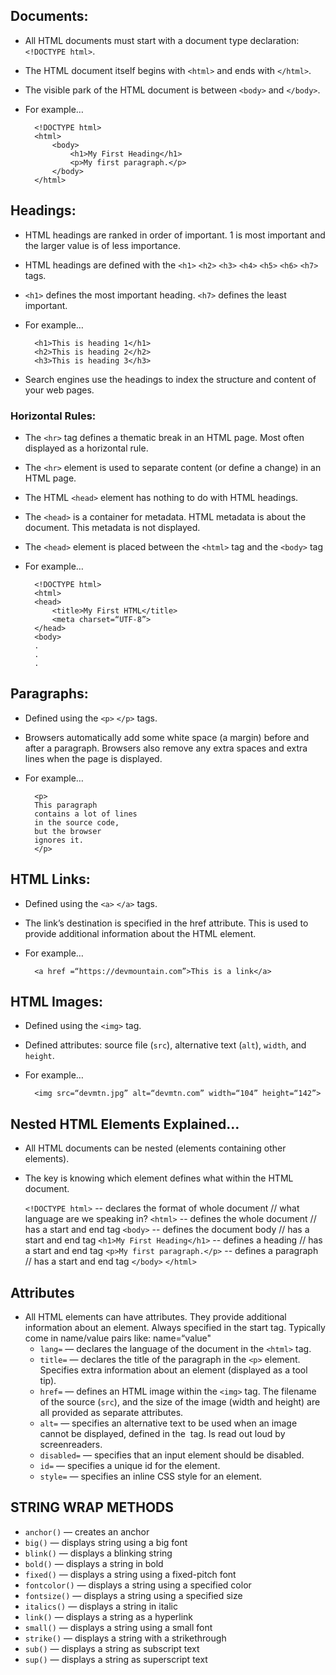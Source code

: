 ## Documents:
- All HTML documents must start with a document type declaration: `<!DOCTYPE html>`.
- The HTML document itself begins with `<html>` and ends with `</html>`.
- The visible park of the HTML document is between `<body>` and `</body>`.
- For example…

        <!DOCTYPE html>
        <html>
            <body>
                <h1>My First Heading</h1>
                <p>My first paragraph.</p>
            </body>
        </html> 

## Headings: 
- HTML headings are ranked in order of important. 1 is most important and the larger value is of less importance. 
- HTML headings are defined with the `<h1>` `<h2>` `<h3>` `<h4>` `<h5>` `<h6>` `<h7>` tags.
- `<h1>` defines the most important heading. `<h7>` defines the least important. 
- For example…

        <h1>This is heading 1</h1>
        <h2>This is heading 2</h2>
        <h3>This is heading 3</h3>

- Search engines use the headings to index the structure and content of your web pages.

### Horizontal Rules:
+ The `<hr>` tag defines a thematic break in an HTML page. Most often displayed as a horizontal rule. 
+ The `<hr>` element is used to separate content (or define a change) in an HTML page. 
+ The HTML `<head>` element has nothing to do with HTML headings. 
+ The `<head>` is a container for metadata. HTML metadata is about the document. This metadata is not displayed. 
+ The `<head>` element is placed between the `<html>` tag and the `<body>` tag
+ For example…

        <!DOCTYPE html>
        <html>
        <head>
            <title>My First HTML</title>
            <meta charset=“UTF-8”>
        </head>
        <body>
        .
        .
        .

## Paragraphs:
- Defined using the `<p>` `</p>` tags.
- Browsers automatically add some white space (a margin) before and after a paragraph. Browsers also remove any extra spaces and extra lines when the page is displayed.
- For example…

        <p>
        This paragraph
        contains a lot of lines
        in the source code,
        but the browser
        ignores it. 
        </p>
    
## HTML Links:
- Defined using the `<a>` `</a>` tags.
- The link’s destination is specified in the href attribute. This is used to provide additional information about the HTML element. 
- For example…

        <a href =“https://devmountain.com”>This is a link</a>

## HTML Images:
- Defined using the `<img>` tag. 
- Defined attributes: source file (`src`), alternative text (`alt`), `width`, and `height`. 
- For example…

        <img src=“devmtn.jpg” alt=“devmtn.com” width=“104” height=“142”>

## Nested HTML Elements Explained… 
- All HTML documents can be nested (elements containing other elements). 
- The key is knowing which element defines what within the HTML document. 

    `<!DOCTYPE html>` -- declares the format of whole document // what language are we speaking in?
    `<html>`          -- defines the whole document // has a start and end tag 
        `<body>`      -- defines the document body // has a start and end tag 
            `<h1>My First Heading</h1>`   -- defines a heading // has a start and end tag 
            `<p>My first paragraph.</p>`  -- defines a paragraph // has a start and end tag 
        `</body>` 
    `</html> `


## Attributes 
- All HTML elements can have attributes. They provide additional information about an element. Always specified in the start tag. Typically come in name/value pairs like: name=“value"
    * `lang=` — declares the language of the document in the `<html>` tag. 
    * `title=` — declares the title of the paragraph in the `<p>` element. Specifies extra information about an element (displayed as a tool tip).     
    * `href=` — defines an HTML image within the `<img>` tag. The filename of the source (`src`), and the size of the image (width and height) are all provided as separate attributes. 
    * `alt=` — specifies an alternative text to be used when an image cannot be displayed, defined in the <img> tag. Is read out loud by screenreaders. 
    * `disabled=` — specifies that an input element should be disabled. 
    * `id=` — specifies a unique id for the element. 
    * `style=` — specifies an inline CSS style for an element.


## STRING WRAP METHODS 
* `anchor()` — creates an anchor
* `big()` — displays string using a big font
* `blink()` — displays a blinking string
* `bold()` — displays a string in bold
* `fixed()` — displays a string using a fixed-pitch font
* `fontcolor()` — displays a string using a specified color
* `fontsize()` — displays a string using a specified size
* `italics()` — displays a string in italic
* `link()` — displays a string as a hyperlink
* `small()` — displays a string using a small font
* `strike()` — displays a string with a strikethrough
* `sub()` — displays a string as subscript text
* `sup()` — displays a string as superscript text